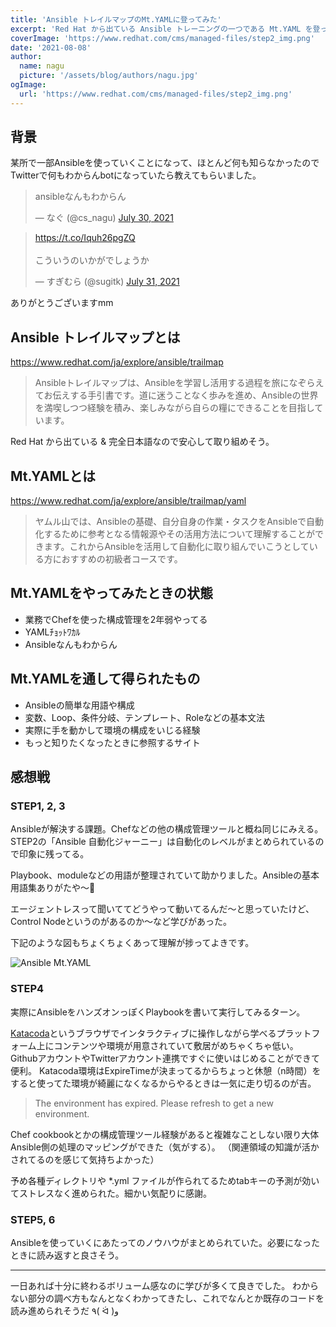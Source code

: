 ```yaml
---
title: 'Ansible トレイルマップのMt.YAMLに登ってみた'
excerpt: 'Red Hat から出ている Ansible トレーニングの一つである Mt.YAML を登ってみたおぼえがき'
coverImage: 'https://www.redhat.com/cms/managed-files/step2_img.png'
date: '2021-08-08'
author:
  name: nagu
  picture: '/assets/blog/authors/nagu.jpg'
ogImage:
  url: 'https://www.redhat.com/cms/managed-files/step2_img.png'
---
```


## 背景
某所で一部Ansibleを使っていくことになって、ほとんど何も知らなかったのでTwitterで何もわからんbotになっていたら教えてもらいました。

<blockquote class="twitter-tweet"><p lang="ja" dir="ltr">ansibleなんもわからん</p>&mdash; なぐ (@cs_nagu) <a href="https://twitter.com/cs_nagu/status/1421097609104527363?ref_src=twsrc%5Etfw">July 30, 2021</a></blockquote> <script async src="https://platform.twitter.com/widgets.js" charset="utf-8"></script>

<blockquote class="twitter-tweet"><p lang="ja" dir="ltr"><a href="https://t.co/Iquh26pgZQ">https://t.co/Iquh26pgZQ</a><br><br>こういうのいかがでしょうか</p>&mdash; すぎむら (@sugitk) <a href="https://twitter.com/sugitk/status/1421332570915016706?ref_src=twsrc%5Etfw">July 31, 2021</a></blockquote> <script async src="https://platform.twitter.com/widgets.js" charset="utf-8"></script>


ありがとうございますmm

## Ansible トレイルマップとは

https://www.redhat.com/ja/explore/ansible/trailmap

> Ansibleトレイルマップは、Ansibleを学習し活用する過程を旅になぞらえてお伝えする手引書です。道に迷うことなく歩みを進め、Ansibleの世界を満喫しつつ経験を積み、楽しみながら自らの糧にできることを目指しています。

Red Hat から出ている & 完全日本語なので安心して取り組めそう。

## Mt.YAMLとは

https://www.redhat.com/ja/explore/ansible/trailmap/yaml

> ヤムル山では、Ansibleの基礎、自分自身の作業・タスクをAnsibleで自動化するために参考となる情報源やその活用方法について理解することができます。これからAnsibleを活用して自動化に取り組んでいこうとしている方におすすめの初級者コースです。

## Mt.YAMLをやってみたときの状態
* 業務でChefを使った構成管理を2年弱やってる
* YAMLﾁｮｯﾄﾜｶﾙ
* Ansibleなんもわからん

## Mt.YAMLを通して得られたもの

* Ansibleの簡単な用語や構成
* 変数、Loop、条件分岐、テンプレート、Roleなどの基本文法
* 実際に手を動かして環境の構成をいじる経験
* もっと知りたくなったときに参照するサイト

## 感想戦

### STEP1, 2, 3

Ansibleが解決する課題。Chefなどの他の構成管理ツールと概ね同じにみえる。
STEP2の「Ansible 自動化ジャーニー」は自動化のレベルがまとめられているので印象に残ってる。

Playbook、moduleなどの用語が整理されていて助かりました。Ansibleの基本用語集ありがたや～🙏

エージェントレスって聞いててどうやって動いてるんだ～と思っていたけど、Control Nodeというのがあるのか～など学びがあった。

下記のような図もちょくちょくあって理解が捗ってよきです。

![Ansible Mt.YAML](https://www.redhat.com/cms/managed-files/step3_fig2.png 'Ansible Mt.YAML')

### STEP4

実際にAnsibleをハンズオンっぽくPlaybookを書いて実行してみるターン。

[Katacoda](https://www.katacoda.com/)というブラウザでインタラクティブに操作しながら学べるプラットフォーム上にコンテンツや環境が用意されていて敷居がめちゃくちゃ低い。GithubアカウントやTwitterアカウント連携ですぐに使いはじめることができて便利。
Katacoda環境はExpireTimeが決まってるからちょっと休憩（n時間）をすると使ってた環境が綺麗になくなるからやるときは一気に走り切るのが吉。

> The environment has expired. Please refresh to get a new environment.

Chef cookbookとかの構成管理ツール経験があると複雑なことしない限り大体Ansible側の処理のマッピングができた（気がする）。
（関連領域の知識が活かされてるのを感じて気持ちよかった）

予め各種ディレクトリや *.yml ファイルが作られてるためtabキーの予測が効いてストレスなく進められた。細かい気配りに感謝。

### STEP5, 6

Ansibleを使っていくにあたってのノウハウがまとめられていた。必要になったときに読み返すと良さそう。

---

一日あれば十分に終わるボリューム感なのに学びが多くて良きでした。
わからない部分の調べ方もなんとなくわかってきたし、これでなんとか既存のコードを読み進められそうだ ٩( ᐛ )و